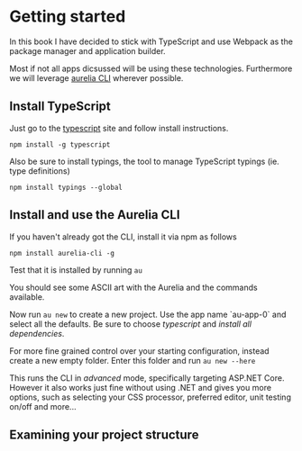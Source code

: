 # Getting started

In this book I have decided to stick with TypeScript and use Webpack as the package manager and application builder.

Most if not all apps dicsussed will be using these technologies. Furthermore we will leverage [aurelia CLI](https://github.com/aurelia/cli) wherever possible.

## Install TypeScript

Just go to the [typescript](https://www.typescriptlang.org/) site and follow install instructions.

`npm install -g typescript`

Also be sure to install typings, the tool to manage TypeScript typings \(ie. type definitions\)

`npm install typings --global`

## Install and use the Aurelia CLI

If you haven't already got the CLI, install it via npm as follows

`npm install aurelia-cli -g`

Test that it is installed by running `au`

You should see some ASCII art with the Aurelia and the commands available.

Now run `au new` to create a new project. Use the app name \`au-app-0\`  and select all the defaults. 
Be sure to choose _typescript_ and _install all dependencies_.

For more fine grained control over your starting configuration, instead create a new empty folder. Enter this folder and run `au new --here`

This runs the CLI in _advanced_ mode, specifically targeting ASP.NET Core. However it also works just fine without using .NET and gives you more options, such as selecting your CSS processor, preferred editor, unit testing on\/off and more...

## Examining your project structure









